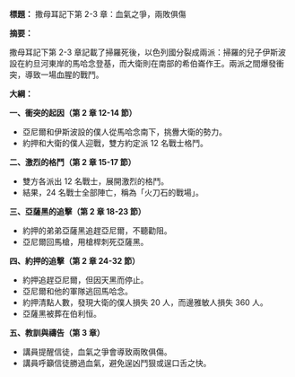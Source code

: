 **標題：** 撒母耳記下第 2-3 章：血氣之爭，兩敗俱傷

**摘要：**

撒母耳記下第 2-3 章記載了掃羅死後，以色列國分裂成兩派：掃羅的兒子伊斯波設在約旦河東岸的馬哈念登基，而大衛則在南部的希伯崙作王。兩派之間爆發衝突，導致一場血腥的戰鬥。

**大綱：**

**一、衝突的起因（第 2 章 12-14 節）**
* 亞尼爾和伊斯波設的僕人從馬哈念南下，挑釁大衛的勢力。
* 約押和大衛的僕人迎戰，雙方約定派 12 名戰士格鬥。

**二、激烈的格鬥（第 2 章 15-17 節）**
* 雙方各派出 12 名戰士，展開激烈的格鬥。
* 結果，24 名戰士全部陣亡，稱為「火刀石的戰場」。

**三、亞薩黑的追擊（第 2 章 18-23 節）**
* 約押的弟弟亞薩黑追趕亞尼爾，不聽勸阻。
* 亞尼爾回馬槍，用槍桿刺死亞薩黑。

**四、約押的追擊（第 2 章 24-32 節）**
* 約押追趕亞尼爾，但因天黑而停止。
* 亞尼爾和他的軍隊逃回馬哈念。
* 約押清點人數，發現大衛的僕人損失 20 人，而邊雅敏人損失 360 人。
* 亞薩黑被葬在伯利恒。

**五、教訓與禱告（第 3 章）**
* 講員提醒信徒，血氣之爭會導致兩敗俱傷。
* 講員呼籲信徒勝過血氣，避免逞凶鬥狠或逞口舌之快。